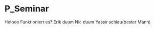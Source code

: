 # P_Seminar
<!doctype html>
<html lang="en">
<head> Helooo
</head>
<body>
Funktioniert es? Erik duum Nic duum Yassir schlau(bester Mann)
</body>
</html>
